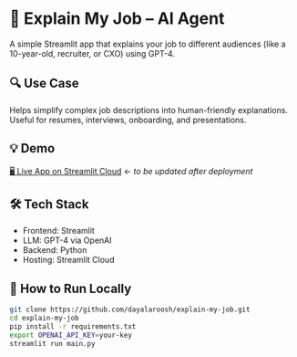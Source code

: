 # 🧠 Explain My Job – AI Agent

A simple Streamlit app that explains your job to different audiences (like a 10-year-old, recruiter, or CXO) using GPT-4.

## 🔍 Use Case
Helps simplify complex job descriptions into human-friendly explanations. Useful for resumes, interviews, onboarding, and presentations.

## 💡 Demo

[🖥️ Live App on Streamlit Cloud](https://explain-my-job.streamlit.app) ← _to be updated after deployment_

## 🛠 Tech Stack
- Frontend: Streamlit
- LLM: GPT-4 via OpenAI
- Backend: Python
- Hosting: Streamlit Cloud

## 🚀 How to Run Locally

```bash
git clone https://github.com/dayalaroosh/explain-my-job.git
cd explain-my-job
pip install -r requirements.txt
export OPENAI_API_KEY=your-key
streamlit run main.py

